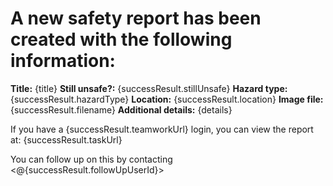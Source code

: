 # A new safety report has been created with the following information:

**Title:** {title}
**Still unsafe?:** {successResult.stillUnsafe}
**Hazard type:** {successResult.hazardType}
**Location:** {successResult.location}
**Image file:** {successResult.filename}
**Additional details:** {details}

If you have a {successResult.teamworkUrl} login, you can view the report at: {successResult.taskUrl}

You can follow up on this by contacting <@{successResult.followUpUserId}>